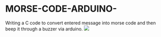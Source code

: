 # MORSE-CODE-ARDUINO-
Writing a C code to convert entered message into morse code and then beep it through a buzzer via arduino.
![](https://i.imgur.com/MCD800p.png)
